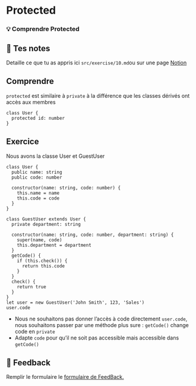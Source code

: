 # Protected

### 💡 Comprendre Protected

## 📝 Tes notes

Detaille ce que tu as appris ici
`src/exercise/10.md`ou sur une page [Notion](https://go.mikecodeur.com/course-notes-template)

## Comprendre

`protected` est similaire à `private` à la différence que les classes dérivés
ont accès aux membres

```tsx
class User {
  protected id: number
}
```

## Exercice

Nous avons la classe User et GuestUser

```tsx
class User {
  public name: string
  public code: number

  constructor(name: string, code: number) {
    this.name = name
    this.code = code
  }
}

class GuestUser extends User {
  private department: string

  constructor(name: string, code: number, department: string) {
    super(name, code)
    this.department = department
  }
  getCode() {
    if (this.check()) {
      return this.code
    }
  }
  check() {
    return true
  }
}
let user = new GuestUser('John Smith', 123, 'Sales')
user.code
```

- Nous ne souhaitons pas donner l’accès à code directement `user.code`, nous
  souhaitons passer par une méthode plus sure : `getCode()` change code en
  `private`
- Adapte `code` pour qu’il ne soit pas accessible mais accessible dans
  `getCode()`

## 🐜 Feedback

Remplir le formulaire le [formulaire de FeedBack.](https://go.mikecodeur.com/cours-react-avis?entry.1912869708=TypeScript%20PRO&entry.1430994900=4.TypeScript%20Avancee&entry.533578441=11%20Classes%20-%20protected)
